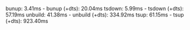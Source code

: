 bunup: 3.41ms - bunup (+dts): 20.04ms
tsdown: 5.99ms - tsdown (+dts): 57.19ms
unbuild: 41.38ms - unbuild (+dts): 334.92ms
tsup: 61.15ms - tsup (+dts): 923.40ms